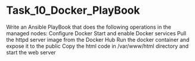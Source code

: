 # Task_10_Docker_PlayBook
Write an Ansible PlayBook that does the following operations in the managed nodes:
Configure Docker
Start and enable Docker services
Pull the httpd server image from the Docker Hub
Run the docker container and expose it to the public
Copy the html code in /var/www/html directory and start the web server
